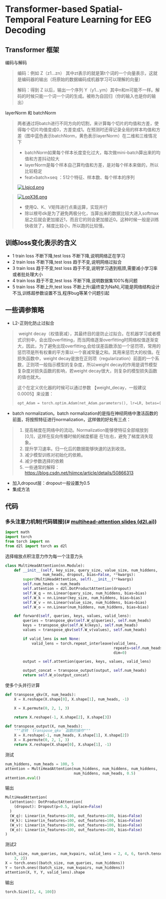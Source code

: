 

# Transformer-based Spatial-Temporal Feature Learning for EEG Decoding



## Transformer 框架

编码与解码

> 编码：例如 Z（z1...zn） 其中zt表示的就是第t个词的一个向量表示，这就是编码器的输出（将原始的数据编码成机器学习可以理解的向量）
>
> 解码：得到 Z 以后，输出一个序列 Y（y1...ym）其中n和m可能不一样。解码的时候只能一个词一个词的生成。被称为自回归（你的输入也是你的输出）



layerNorm 和 batchNorm

> 两者通过将batch进行不同方向的切割，来计算每个切片的均值和方差，使得每个切片均值变成0，方差变成1。在预测时还得记录全局的样本均值和方差（图中蓝色表示batchNorm，黄色表示layerNorm）在二维和三维情况下
>
> * batchNorm如果每个样本长度变化过大，每次做mini-batch算出来的均值和方差抖动较大
> * layerNorm是每个样本自己算均值和方差，是对每个样本来做的，所以比较稳定
> * feat×batch×seq ：512个特征、样本数、每个样本的序列
>
> [![LIqjcd.png](https://s1.ax1x.com/2022/04/25/LIqjcd.png)](https://imgtu.com/i/LIqjcd)



> [![LopX36.png](https://s1.ax1x.com/2022/04/25/LopX36.png)](https://imgtu.com/i/LopX36)
>
> * 使用Q、K、V矩阵进行点乘运算，实现并行
> * 除以根号dk是为了避免两极分化，当算出来的数据比较大进入softmax层之后就会更加接近1，而且它的则会更加接近0。这种时候一般是训练快收敛了，梯度比较小，所以跑的比较慢。



## 训练loss变化表示的含义

* 1 train loss 不断下降,test loss 不断下降,说明网络正在学习 
* 2 train loss 不断下降,test loss 趋于不变,说明网络过拟合 
* 3 train loss 趋于不变,test loss 趋于不变,说明学习遇到瓶颈,需要减小学习率或者批处理大小 
* 4 train loss 趋于不变,test loss 不断下降,说明数据集100%有问题 
* 5 train loss 不断上升,test loss 不断上升(最终变为NaN),可能是网络结构设计不当,训练超参数设置不当,程序bug等某个问题引起



## 一些调参策略

* L2-正则化防止过拟合

> ​       weight decay（权值衰减），其最终目的是防止过拟合。在机器学习或者模式识别中，会出现overfitting，而当网络逐渐overfitting时网络权值逐渐变大，因此，为了避免出现overfitting,会给误差函数添加一个惩罚项，常用的惩罚项是所有权重的平方乘以一个衰减常量之和。其用来惩罚大的权值。在损失函数中，weight decay是放在正则项（regularization）前面的一个系数，正则项一般指示模型的复杂度，所以weight decay的作用是调节模型复杂度对损失函数的影响，若weight decay很大，则复杂的模型损失函数的值也就大。
>
> 这个在定义优化器的时候可以通过参数 【weight_decay，一般建议0.0005】来设置：
>
> ~~~python
> opt_Adam = torch.optim.Adam(net_Adam.parameters(), lr=LR, betas=(0.9, 0.99), eps=1e-06, weight_decay=0.0005)
> ~~~



* batch normalization。batch normalization的是指在神经网络中激活函数的前面，将按照特征进行normalization，这样做的好处有三点：

> 1. 提高梯度在网络中的流动。Normalization能够使特征全部缩放到[0,1]，这样在反向传播时候的梯度都是  在1左右，避免了梯度消失现象。
> 2. 提升学习速率。归一化后的数据能够快速的达到收敛。
> 3. 减少模型训练对初始化的依赖。
> 4. 减少参数选择的依赖
> 5. 一些通常的解释：https://blog.csdn.net/hjimce/article/details/50866313



* 加入dropout层：dropout一般设置为0.5
* 集成方法



## 代码

### 多头注意力机制[代码链接](# [multihead-attention slides (d2l.ai)](https://c.d2l.ai/zh-v2/assets/notebooks/chapter_attention-mechanisms/multihead-attention.slides.html#/))

~~~python
import math
import torch
from torch import nn
from d2l import torch as d2l

~~~

选择缩放点积注意力作为每一个注意力头

~~~python
class MultiHeadAttention(nn.Module):
    def __init__(self, key_size, query_size, value_size, num_hiddens,
                 num_heads, dropout, bias=False, **kwargs):
        super(MultiHeadAttention, self).__init__(**kwargs)
        self.num_heads = num_heads
        self.attention = d2l.DotProductAttention(dropout)
        self.W_q = nn.Linear(query_size, num_hiddens, bias=bias)
        self.W_k = nn.Linear(key_size, num_hiddens, bias=bias)
        self.W_v = nn.Linear(value_size, num_hiddens, bias=bias)
        self.W_o = nn.Linear(num_hiddens, num_hiddens, bias=bias)

    def forward(self, queries, keys, values, valid_lens):
        queries = transpose_qkv(self.W_q(queries), self.num_heads)
        keys = transpose_qkv(self.W_k(keys), self.num_heads)
        values = transpose_qkv(self.W_v(values), self.num_heads)

        if valid_lens is not None:
            valid_lens = torch.repeat_interleave(valid_lens,
                                                 repeats=self.num_heads,
                                                 dim=0)

        output = self.attention(queries, keys, values, valid_lens)

        output_concat = transpose_output(output, self.num_heads)
        return self.W_o(output_concat)
~~~

使多个头并行计算

~~~python
def transpose_qkv(X, num_heads):
    X = X.reshape(X.shape[0], X.shape[1], num_heads, -1)

    X = X.permute(0, 2, 1, 3)

    return X.reshape(-1, X.shape[2], X.shape[3])

def transpose_output(X, num_heads):
    """逆转 `transpose_qkv` 函数的操作"""
    X = X.reshape(-1, num_heads, X.shape[1], X.shape[2])
    X = X.permute(0, 2, 1, 3)
    return X.reshape(X.shape[0], X.shape[1], -1)
~~~

测试

~~~python
num_hiddens, num_heads = 100, 5
attention = MultiHeadAttention(num_hiddens, num_hiddens, num_hiddens,
                               num_hiddens, num_heads, 0.5)
attention.eval()
~~~

输出

```python
MultiHeadAttention(
  (attention): DotProductAttention(
    (dropout): Dropout(p=0.5, inplace=False)
  )
  (W_q): Linear(in_features=100, out_features=100, bias=False)
  (W_k): Linear(in_features=100, out_features=100, bias=False)
  (W_v): Linear(in_features=100, out_features=100, bias=False)
  (W_o): Linear(in_features=100, out_features=100, bias=False)
)
```

测试2

~~~python
batch_size, num_queries, num_kvpairs, valid_lens = 2, 4, 6, torch.tensor([
    3, 2])
X = torch.ones((batch_size, num_queries, num_hiddens))
Y = torch.ones((batch_size, num_kvpairs, num_hiddens))
attention(X, Y, Y, valid_lens).shape
~~~

输出

```python
torch.Size([2, 4, 100])
```

